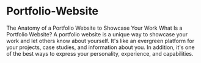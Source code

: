 # Portfolio-Website

The Anatomy of a Portfolio Website to Showcase Your Work
What Is a Portfolio Website?
A portfolio website is a unique way to showcase your work and let others know about yourself.
It's like an evergreen platform for your projects, case studies, and information about you.
In addition, it's one of the best ways to express your personality, experience, and capabilities.
